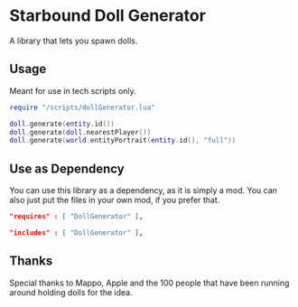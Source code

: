 # Starbound Doll Generator
A library that lets you spawn dolls.

## Usage

Meant for use in tech scripts only.

```lua
require "/scripts/dollGenerator.lua"

doll.generate(entity.id())
doll.generate(doll.nearestPlayer())
doll.generate(world.entityPortrait(entity.id(), "full"))
```

## Use as Dependency

You can use this library as a dependency, as it is simply a mod. You can also just put the files in your own mod, if you prefer that.

```json
"requires" : [ "DollGenerator" ],
```

```json
"includes" : [ "DollGenerator" ],
```

## Thanks
Special thanks to Mappo, Apple and the 100 people that have been running around holding dolls for the idea.
